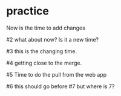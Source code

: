 # practice
Now is the time to add changes

#2 what about now? Is it a new time?

#3 this is the changing time.

#4 getting close to the merge.

#5 Time to do the pull from the web app

#6 this should go before #7 but where is 7?
